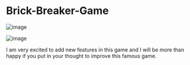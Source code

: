 # Brick-Breaker-Game
![image](https://user-images.githubusercontent.com/120732770/211650819-1f9d0f60-f97b-4d8a-b091-335e3bc1347f.png)


![image](https://user-images.githubusercontent.com/120732770/211650406-8fa42590-233d-4da3-bb4c-ac0cfe52bafb.png)

I am very excited to add new features in this game and I will be more than happy if you put in your thought to improve this famous game.
